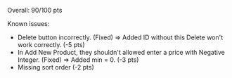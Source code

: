 Overall: 90/100 pts

Known issues:
+ Delete button incorrectly. (Fixed) => Added ID without this Delete won't work correctly. (-5 pts)
+ In Add New Product, they shouldn't allowed enter a price with Negative Integer. (Fixed) => Added min = 0. (-3 pts)
+ Missing sort order (-2 pts)
